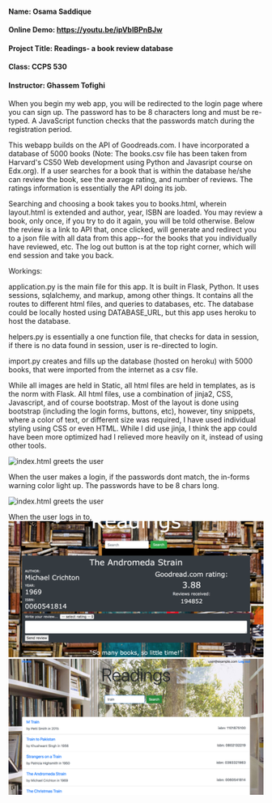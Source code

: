 #### Name: Osama Saddique
#### Online Demo:  https://youtu.be/ipVblBPnBJw
#### Project Title: Readings- a book review database
#### Class: CCPS 530
####  Instructor: Ghassem Tofighi

When you begin my web app, you will be redirected to the login page where you can sign up.
The password has to be 8 characters long and must be re-typed. A JavaScript function checks that the passwords match during the registration period.

This webapp builds on the API of Goodreads.com. I have incorporated a database of 5000 books (Note: The books.csv file has been taken from Harvard's CS50 Web development using Python and Javasript course on Edx.org). If a user searches for a book that is within the database he/she can review the book, see the average rating, and number of reviews. The ratings information is essentially the API doing its job.

Searching and choosing a book takes you to books.html, wherein layout.html is extended and author, year, ISBN are loaded.
You may review a book, only once, if you try to do it again, you will be told otherwise. Below the review is a link to API that, once clicked, will generate and redirect you to a json file with all data from this app--for the books that you individually have reviewed, etc.
The log out button is at the top right corner, which will end session and take you back.

Workings:

application.py is the main file for this app. It is built in Flask, Python. It uses sessions, sqlalchemy, and markup, among other things. It contains all the routes to different html files, and queries to databases, etc. The database could be locally hosted using DATABASE_URL, but this app uses heroku to host the database.

helpers.py is essentially a one function file, that checks for data in session, if there is
no data found in session, user is re-directed to login.

import.py creates and fills up the database (hosted on heroku) with 5000 books, that were imported from the internet as a csv file.

While all images are held in Static, all html files are held in templates, as is the norm with Flask.
All html files, use a combination of jinja2, CSS, Javascript, and of course bootstrap.
Most of the layout is done using bootstrap (including the login forms, buttons, etc), however, tiny snippets, where a color of text, or different size was required, I have used individual styling using CSS or even HTML.
While I did use jinja, I think the app could have been more optimized had I relieved more heavily on it, instead of using other tools.

![index.html greets the user](https://github.com/oosamas/Readings/blob/master/screenshots/image1.png "index.html")

When the user makes a login, if the passwords dont match, the in-forms warning color light up. The passwords have to be 8 chars long.

![index.html greets the user](https://github.com/oosamas/Readings/blob/master/screenshots/image2.png "index.html with information")

When the user logs in to,
![index.html greets the user](https://github.com/oosamas/Readings/blob/master/screenshots/image3.png "index.html")
![index.html greets the user](https://github.com/oosamas/Readings/blob/master/screenshots/image4.png "index.html")

